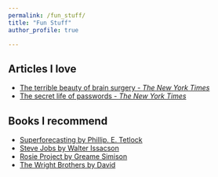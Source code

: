 ```yaml
---
permalink: /fun_stuff/
title: "Fun Stuff"
author_profile: true

---
```



## Articles I love

- [The terrible beauty of brain surgery - *The New York Times*]()
- [The secret life of passwords - *The New York Times*]()


## Books I recommend

- [Superforecasting by Phillip. E. Tetlock]()
- [Steve Jobs by Walter Issacson]()
- [Rosie Project by Greame Simison]()
- [The Wright Brothers by David]()